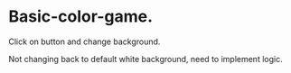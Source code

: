 # Basic-color-game.
Click on button and change background. 

Not changing back to default white background, need to implement logic.

